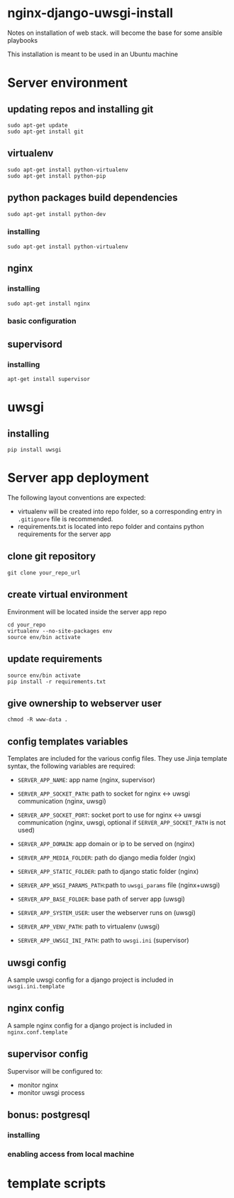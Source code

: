 # nginx-django-uwsgi-install
Notes on installation of web stack. will become the base for some ansible playbooks

This installation is meant to be used in an Ubuntu machine

# Server environment

## updating repos and installing git
```
sudo apt-get update
sudo apt-get install git
```

## virtualenv
```
sudo apt-get install python-virtualenv
sudo apt-get install python-pip
```

## python packages build dependencies
```
sudo apt-get install python-dev
```


### installing 
```
sudo apt-get install python-virtualenv 
```

## nginx

### installing
```
sudo apt-get install nginx
```
### basic configuration

## supervisord
### installing
```
apt-get install supervisor
```

# uwsgi
## installing
```
pip install uwsgi
```

# Server app deployment
The following layout conventions are expected:

- virtualenv will be created into repo folder, so a corresponding entry in `.gitignore` file is recommended.
- requirements.txt is located into repo folder and contains python requirements for the server app

## clone git repository
```
git clone your_repo_url
```

## create virtual environment
Environment will be located inside the server app repo
```
cd your_repo
virtualenv --no-site-packages env
source env/bin activate
```

## update requirements
```
source env/bin activate
pip install -r requirements.txt
```


## give ownership to webserver user
```
chmod -R www-data .
```

## config templates variables
Templates are included for the various config files. 
They use Jinja template syntax, the following variables are required:

* `SERVER_APP_NAME`: app name (nginx, supervisor)
* `SERVER_APP_SOCKET_PATH`: path to socket for nginx <-> uwsgi communication (nginx, uwsgi)
* `SERVER_APP_SOCKET_PORT`: socket port to use for nginx <-> uwsgi communication (nginx, uwsgi, optional if `SERVER_APP_SOCKET_PATH` is not used)
* `SERVER_APP_DOMAIN`: app domain or ip to be served on (nginx)
* `SERVER_APP_MEDIA_FOLDER`: path do django media folder (ngix)
* `SERVER_APP_STATIC_FOLDER`: path to django static folder (nginx)
* `SERVER_APP_WSGI_PARAMS_PATH`:path to `uwsgi_params` file (nginx+uwsgi)

* `SERVER_APP_BASE_FOLDER`: base path of server app (uwsgi)
* `SERVER_APP_SYSTEM_USER`: user the webserver runs on (uwsgi)
* `SERVER_APP_VENV_PATH`: path to virtualenv (uwsgi)
* `SERVER_APP_UWSGI_INI_PATH`: path to `uwsgi.ini` (supervisor)



## uwsgi config
A sample uwsgi config for a django project is included in `uwsgi.ini.template` 


## nginx config
A sample nginx config for a django project is included in `nginx.conf.template`

## supervisor config
Supervisor will be configured to:
* monitor nginx
* monitor uwsgi process

## bonus: postgresql
### installing
### enabling access from local machine



# template scripts
